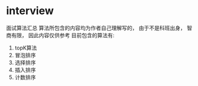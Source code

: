# interview
面试算法汇总
算法所包含的内容均为作者自己理解写的， 由于不是科班出身， 智商有限， 因此内容仅供参考
目前包含的算法有:
1. topK算法
2. 冒泡排序
3. 选择排序
4. 插入排序
5. 计数排序

